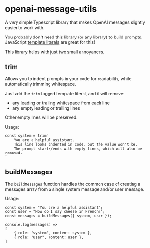 # openai-message-utils

A _very_ simple Typescript library that makes OpenAI messages slightly easier to work with.

You probably don't need this library (or any library) to build prompts.
JavaScript [template literals](https://developer.mozilla.org/en-US/docs/Web/JavaScript/Reference/Template_literals) are great for this!

This library helps with just two small annoyances.

## trim

Allows you to indent prompts in your code for readability, while automatically trimming whitespace.

Just add the `trim` tagged template literal, and it will remove:

- any leading or trailing whitespace from each line
- any empty leading or trailing lines

Other empty lines will be preserved.

Usage:

```
const system = trim`
    You are a helpful assistant.
    This line looks indented in code, but the value won't be.
    The prompt starts/ends with empty lines, which will also be removed.
`
```

## buildMessages

The `buildMessages` function handles the common case of creating a messages
array from a single system message and/or user message.

Usage:

```
const system = "You are a helpful assistant";
const user = "How do I say cheese in French?";
const messages = buildMessages({ system, user });

console.log(messages) =>
[
    { role: "system", content: system },
    { role: "user", content: user },
]
```